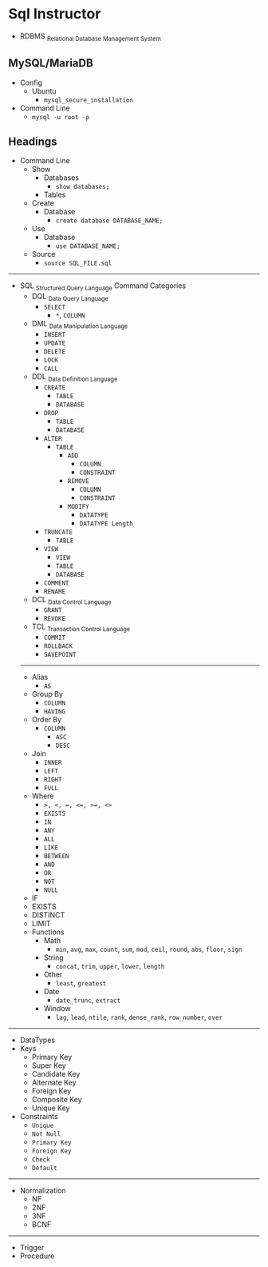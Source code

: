# Sql Instructor
- RDBMS <sub>Relational Database Management System</sub>
## MySQL/MariaDB
- Config
  - Ubuntu
    - `mysql_secure_installation`
- Command Line
  - `mysql -u root -p`
## Headings
- Command Line
  - Show
    - Databases
      - `show databases;`
    - Tables
  - Create
    - Database
      - `create database DATABASE_NAME;`
  - Use
    - Database
      - `use DATABASE_NAME;`
  - Source
    - `source SQL_FILE.sql`
---
- SQL <sub>Structured Query Language</sub> Command Categories
  - DQL <sub>Data Query Language</sub>
      - `SELECT`
        - `*`, `COLUMN`
  - DML <sub>Data Manipulation Language</sub>
    - `INSERT`
    - `UPDATE`
    - `DELETE`
    - `LOCK`
    - `CALL`
  - DDL <sub>Data Definition Language</sub>
    - `CREATE`
      - `TABLE`
      - `DATABASE`
    - `DROP`
      - `TABLE`
      - `DATABASE`
    - `ALTER`
      - `TABLE`
        - `ADD`
          - `COLUMN`
          - `CONSTRAINT`
        - `REMOVE`
          - `COLUMN`
          - `CONSTRAINT`
        - `MODIFY`
          - `DATATYPE`
          - `DATATYPE Length`
    - `TRUNCATE`
      - `TABLE`
    - `VIEW`
      - `VIEW`
      - `TABLE`
      - `DATABASE`
    - `COMMENT`
    - `RENAME`
  - DCL <sub>Data Control Language</sub>
    - `GRANT`
    - `REVOKE`
  - TCL <sub>Transaction Control Language</sub>
    - `COMMIT`
    - `ROLLBACK`
    - `SAVEPOINT`
  ---
  - Alias
    - `AS`
  - Group By
    - `COLUMN`
    - `HAVING`
  - Order By
    - `COLUMN`
      - `ASC`
      - `DESC`
  - Join
    - `INNER`
    - `LEFT`
    - `RIGHT`
    - `FULL`
  - Where
    - `>, <, =, <=, >=, <>`
    - `EXISTS`
    - `IN`
    - `ANY`
    - `ALL`
    - `LIKE`
    - `BETWEEN`
    - `AND`
    - `OR`
    - `NOT`
    - `NULL`
  - IF
  - EXISTS
  - DISTINCT
  - LIMIT
  - Functions
    - Math
      - `min`, `avg`, `max`, `count`, `sum`, `mod`, `ceil`, `round`, `abs`, `floor`, `sign`
    - String
      - `concat`, `trim`, `upper`, `lower`, `length`
    - Other
      - `least`, `greatest`
    - Date
      - `date_trunc`, `extract`
    - Window
      - `lag`, `lead`, `ntile`, `rank`, `dense_rank`, `row_number`, `over`
---
- DataTypes
- Keys
    - Primary Key
    - Super Key
    - Candidate Key
    - Alternate Key
    - Foreign Key
    - Composite Key
    - Unique Key
- Constraints
  - `Unique`
  - `Not Null`
  - `Primary Key`
  - `Foreign Key`
  - `Check`
  - `Default`
---
- Normalization
  - NF
  - 2NF
  - 3NF
  - BCNF
---
- Trigger
- Procedure

